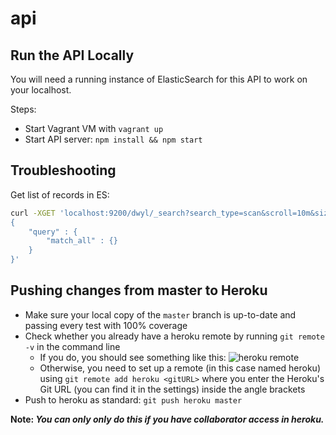 # api


## Run the API Locally

You will need a running instance of ElasticSearch for this API to work on your localhost.

Steps:
+ Start Vagrant VM with `vagrant up`
+ Start API server: `npm install && npm start`




## Troubleshooting

Get list of records in ES:

```sh
curl -XGET 'localhost:9200/dwyl/_search?search_type=scan&scroll=10m&size=50' -d '
{
    "query" : {
        "match_all" : {}
    }
}'
```

## Pushing changes from master to Heroku
+ Make sure your local copy of the `master` branch is up-to-date and passing every test with 100% coverage
+ Check whether you already have a heroku remote by running `git remote -v` in the command line
  + If you do, you should see something like this:
  ![heroku remote](https://cloud.githubusercontent.com/assets/4185328/8380179/513ad458-1c1c-11e5-9ec4-a279861da254.png)
  + Otherwise, you need to set up a remote (in this case named heroku) using `git remote add heroku <gitURL>` where you enter the Heroku's Git URL (you can find it in the settings) inside the angle brackets
+ Push to heroku as standard: `git push heroku master`

**Note: _You can only only do this if you have collaborator access in heroku._**
